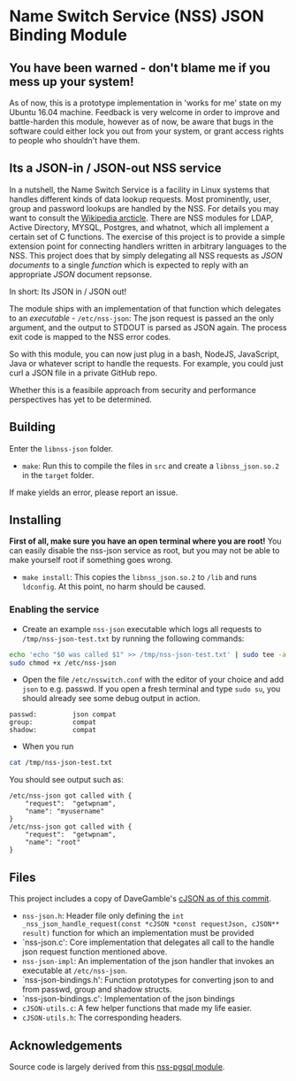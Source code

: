 # Name Switch Service (NSS) JSON Binding Module

## You have been warned - don't blame me if you mess up your system!
As of now, this is a prototype implementation in 'works for me' state on my Ubuntu 16.04 machine.
Feedback is very welcome in order to improve and battle-harden this module, however as of now, be aware that bugs in the software could either lock you out from your system, or grant access rights to people who shouldn't have them.


## Its a JSON-in / JSON-out NSS service
In a nutshell, the Name Switch Service is a facility in Linux systems that handles different kinds of data lookup requests.
Most prominently, user, group and password lookups are handled by the NSS.
For details you may want to consult the [Wikipedia arcticle](https://en.wikipedia.org/wiki/Name_Service_Switch).
There are NSS modules for LDAP, Active Directory, MYSQL, Postgres, and whatnot, which all implement a certain set of C functions.
The exercise of this project is to provide a simple extension point for connecting handlers written in arbitrary languages to the NSS.
This project does that by simply delegating all NSS requests as *JSON documents* to a single *function* which is expected to reply with an appropriate *JSON* document repsonse.

In short: Its JSON in / JSON out!

The module ships with an implementation of that function which delegates to an *executable* - `/etc/nss-json`: The json request is passed an the only argument, and
the output to STDOUT is parsed as JSON again. The process exit code is mapped to the NSS error codes.

So with this module, you can now just plug in a bash, NodeJS, JavaScript, Java or whatever script to handle the requests. For example, you could just
curl a JSON file in a private GitHub repo.


Whether this is a feasibile approach from security and performance perspectives has yet to be determined.

## Building
Enter the `libnss-json` folder.

* `make`: Run this to compile the files in `src` and create a `libnss_json.so.2` in the `target` folder.

If make yields an error, please report an issue.

## Installing

**First of all, make sure you have an open terminal where you are root!** You can easily disable the nss-json service as root, but you may not be able to make yourself root if something goes wrong.

* `make install`: This copies the `libnss_json.so.2` to `/lib` and runs `ldconfig`. At this point, no harm should be caused.

### Enabling the service

* Create an example `nss-json` executable which logs all requests to `/tmp/nss-json-test.txt` by running the following commands:

```bash
echo 'echo "$0 was called $1" >> /tmp/nss-json-test.txt' | sudo tee -a /etc/nss-json
sudo chmod +x /etc/nss-json
```

* Open the file `/etc/nsswitch.conf` with the editor of your choice and add `json` to e.g. passwd. If you open a fresh terminal and type `sudo su`, you should already see some debug output in action.


```
passwd:         json compat
group:          compat
shadow:         compat
```

* When you run
```bash
cat /tmp/nss-json-test.txt
```

You should see output such as:

```
/etc/nss-json got called with {
	"request":	"getwpnam",
	"name":	"myusername"
}
/etc/nss-json got called with {
	"request":	"getwpnam",
	"name":	"root"
}
```


## Files

This project includes a copy of DaveGamble's [cJSON as of this commit](https://github.com/DaveGamble/cJSON/tree/05f75e360bf047de359cfce0581a93ea857a0a72).

* `nss-json.h`: Header file only defining the `int _nss_json_handle_request(const *cJSON *const requestJson, cJSON** result)` function for which an implementation must be provided
* `nss-json.c': Core implementation that delegates all call to the handle json request function mentioned above.
* `nss-json-impl`: An implementation of the json handler that invokes an executable at `/etc/nss-json`.
* `nss-json-bindings.h': Function prototypes for converting json to and from passwd, group and shadow structs.
* `nss-json-bindings.c': Implementation of the json bindings
* `cJSON-utils.c`: A few helper functions that made my life easier.
* `cJSON-utils.h`: The corresponding headers.

## Acknowledgements

Source code is largely derived from this [nss-pgsql module](https://github.com/jandd/libnss-pgsql).


